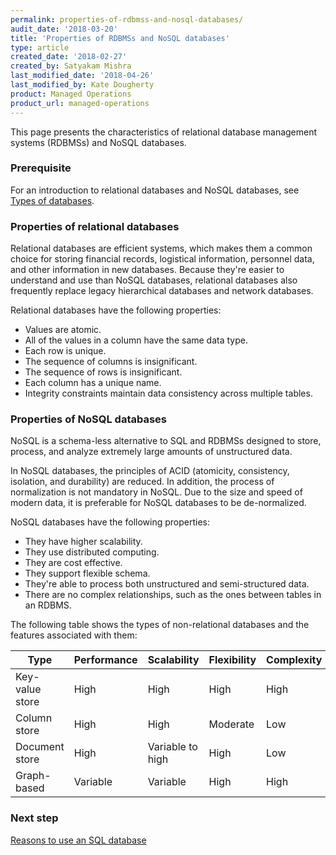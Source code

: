 ```yaml
---
permalink: properties-of-rdbmss-and-nosql-databases/
audit_date: '2018-03-20'
title: 'Properties of RDBMSs and NoSQL databases'
type: article
created_date: '2018-02-27'
created_by: Satyakam Mishra
last_modified_date: '2018-04-26'
last_modified_by: Kate Dougherty
product: Managed Operations
product_url: managed-operations
---
```


This page presents the characteristics of relational database management systems (RDBMSs) and NoSQL databases.

### Prerequisite

For an introduction to relational databases and NoSQL databases, see [Types of databases](/how-to/types-of-databases).

### Properties of relational databases

Relational databases are efficient systems, which makes them a common choice
for storing financial records, logistical information, personnel data, and
other information in new databases. Because they're easier
to understand and use than NoSQL databases, relational databases also
frequently replace legacy hierarchical databases and network databases.

Relational databases have the following properties:

- Values are atomic.
- All of the values in a column have the same data type.
- Each row is unique.
- The sequence of columns is insignificant.
- The sequence of rows is insignificant.
- Each column has a unique name.
- Integrity constraints maintain data consistency across multiple tables.

### Properties of NoSQL databases

NoSQL is a schema-less alternative to SQL and RDBMSs designed to store,
process, and analyze extremely large amounts of unstructured data.

In NoSQL databases, the principles of ACID (atomicity, consistency, isolation,
and durability) are reduced. In addition, the process of normalization is not
mandatory in NoSQL. Due to the size and speed of modern data, it is preferable
for NoSQL databases to be de-normalized.

NoSQL databases have the following properties:

- They have higher scalability.
- They use distributed computing.
- They are cost effective.
- They support flexible schema.
- They're able to process both unstructured and semi-structured data.
- There are no complex relationships, such as the ones between tables in an
  RDBMS.

The following table shows the types of non-relational databases and the
features associated with them:

| Type | Performance | Scalability | Flexibility | Complexity |
|-----------------|-------------|------------------|-------------|------------|
| Key-value store | High | High | High | High |
| Column store | High | High | Moderate | Low |
| Document store | High | Variable to high | High | Low |
| Graph-based | Variable | Variable | High | High |

### Next step

[Reasons to use an SQL database](/how-to/reasons-to-use-an-sql-database/)

